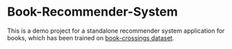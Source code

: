 # Book-Recommender-System
This is a demo project for a standalone recommender system application for books, which has been trained on [book-crossings dataset](http://www2.informatik.uni-freiburg.de/~cziegler/BX/).

